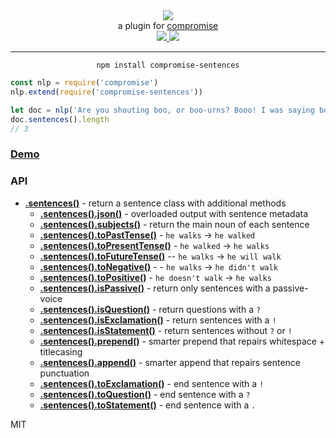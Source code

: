 <div align="center">
  <img src="https://cloud.githubusercontent.com/assets/399657/23590290/ede73772-01aa-11e7-8915-181ef21027bc.png" />

  <div>a plugin for <a href="https://github.com/spencermountain/compromise/">compromise</a></div>
  
  <!-- npm version -->
  <a href="https://npmjs.org/package/compromise-sentences">
    <img src="https://img.shields.io/npm/v/compromise-sentences.svg?style=flat-square" />
  </a>
  
  <!-- file size -->
  <a href="https://unpkg.com/compromise-sentences/builds/compromise-sentences.min.js">
    <img src="https://badge-size.herokuapp.com/spencermountain/compromise-sentences/master/builds/compromise-sentences.min.js" />
  </a>
   <hr/>
</div>

<div align="center">
  <code>npm install compromise-sentences</code>
</div>

```js
const nlp = require('compromise')
nlp.extend(require('compromise-sentences'))

let doc = nlp('Are you shouting boo, or boo-urns? Booo! I was saying boo-urns.')
doc.sentences().length
// 3
```

### [Demo](https://observablehq.com/@spencermountain/compromise-sentences)

### API

- **[.sentences()](#)** - return a sentence class with additional methods
  - **[.sentences().json()](#)** - overloaded output with sentence metadata
  - **[.sentences().subjects()](#)** - return the main noun of each sentence
  - **[.sentences().toPastTense()](#)** - `he walks` -> `he walked`
  - **[.sentences().toPresentTense()](#)** - `he walked` -> `he walks`
  - **[.sentences().toFutureTense()](#)** -- `he walks` -> `he will walk`
  - **[.sentences().toNegative()](#)** - - `he walks` -> `he didn't walk`
  - **[.sentences().toPositive()](#)** - `he doesn't walk` -> `he walks`
  - **[.sentences().isPassive()](#)** - return only sentences with a passive-voice
  - **[.sentences().isQuestion()](#)** - return questions with a `?`
  - **[.sentences().isExclamation()](#)** - return sentences with a `!`
  - **[.sentences().isStatement()](#)** - return sentences without `?` or `!`
  - **[.sentences().prepend()](#)** - smarter prepend that repairs whitespace + titlecasing
  - **[.sentences().append()](#)** - smarter append that repairs sentence punctuation
  - **[.sentences().toExclamation()](#)** - end sentence with a `!`
  - **[.sentences().toQuestion()](#)** - end sentence with a `?`
  - **[.sentences().toStatement()](#)** - end sentence with a `.`
    <!-- - **[.sentences().toContinuous()](#)** - -->

MIT
